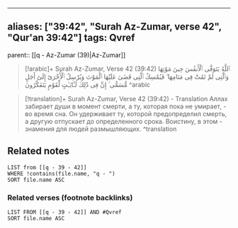 
---
aliases: ["39:42", "Surah Az-Zumar, verse 42", "Qur'an 39:42"]
tags: Qvref
---

parent:: [[q - Az-Zumar (39)|Az-Zumar]]

> [!arabic]+ Surah Az-Zumar, Verse 42 (39:42)
> <span class="quran-arabic">ٱللَّهُ يَتَوَفَّى ٱلْأَنفُسَ حِينَ مَوْتِهَا وَٱلَّتِى لَمْ تَمُتْ فِى مَنَامِهَا ۖ فَيُمْسِكُ ٱلَّتِى قَضَىٰ عَلَيْهَا ٱلْمَوْتَ وَيُرْسِلُ ٱلْأُخْرَىٰٓ إِلَىٰٓ أَجَلٍ مُّسَمًّى ۚ إِنَّ فِى ذَٰلِكَ لَـَٔايَـٰتٍ لِّقَوْمٍ يَتَفَكَّرُونَ</span>
^arabic

> [!translation]+ Surah Az-Zumar, Verse 42 (39:42) - Translation
> Аллах забирает души в момент смерти, а ту, которая пока не умирает, - во время сна. Он удерживает ту, которой предопределил смерть, а другую отпускает до определенного срока. Воистину, в этом - знамения для людей размышляющих.
^translation



## Related notes
```dataview
LIST from [[q - 39 - 42]]
WHERE !contains(file.name, "q - ")
SORT file.name ASC
```

### Related verses (footnote backlinks)
```dataview
LIST FROM [[q - 39 - 42]] AND #Qvref
SORT file.name ASC
```

